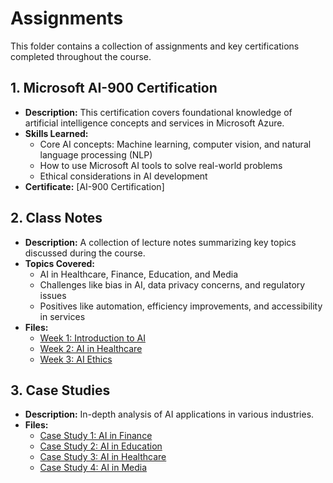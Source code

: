 # Assignments

This folder contains a collection of assignments and key certifications completed throughout the course.

## 1. **Microsoft AI-900 Certification**
- **Description:** This certification covers foundational knowledge of artificial intelligence concepts and services in Microsoft Azure.
- **Skills Learned:**
    - Core AI concepts: Machine learning, computer vision, and natural language processing (NLP)
    - How to use Microsoft AI tools to solve real-world problems
    - Ethical considerations in AI development
- **Certificate:** [AI-900 Certification] 

## 2. **Class Notes**
- **Description:** A collection of lecture notes summarizing key topics discussed during the course.
- **Topics Covered:**
    - AI in Healthcare, Finance, Education, and Media
    - Challenges like bias in AI, data privacy concerns, and regulatory issues
    - Positives like automation, efficiency improvements, and accessibility in services
- **Files:** 
    - [Week 1: Introduction to AI](./Assignments/ClassNotes/Week1_IntroToAI.md)
    - [Week 2: AI in Healthcare](./Assignments/ClassNotes/Week2_HealthcareAI.md)
    - [Week 3: AI Ethics](./Assignments/ClassNotes/Week3_EthicsAI.md)

## 3. **Case Studies**
- **Description:** In-depth analysis of AI applications in various industries.
- **Files:**
    - [Case Study 1: AI in Finance](./Assignments/CaseStudies/FinanceAI.md)
    - [Case Study 2: AI in Education](./Assignments/CaseStudies/EducationAI.md)
    - [Case Study 3: AI in Healthcare](./Assignments/CaseStudies/HealthcareAI.md)
    - [Case Study 4: AI in Media](./Assignments/CaseStudies/MediaAI.md)
